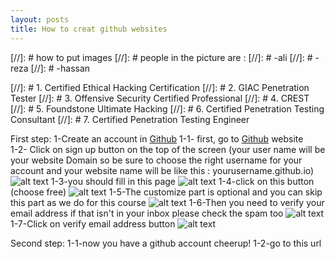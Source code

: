 ```yaml
---
layout: posts
title: How to creat github websites 
---
```

[//]: # how to put images
[//]: # people in the picture are :
[//]: # -ali
[//]: # -reza
[//]: # -hassan

[//]: # 1. Certified Ethical Hacking Certification
[//]: # 2. GIAC Penetration Tester
[//]: # 3. Offensive Security Certified Professional
[//]: # 4. CREST
[//]: # 5. Foundstone Ultimate Hacking
[//]: # 6. Certified Penetration Testing Consultant
[//]: # 7. Certified Penetration Testing Engineer

First step:
1-Create an account in [Github](https://github.com)
    1-1- first, go to [Github](https://github.com) website <br />
    1-2- Click on sign up button on the top of the screen (your user name will be your website Domain so be sure to choose the right username for your account and your website name will be like this : yourusername.github.io) <br />
    ![alt text](https://github.com/mahdi-javid/mahdi-javid.github.io/blob/master/assets/images/Capture.PNG?raw=true "Sign up bottom")
    1-3-you should fill in this page
    ![alt text](https://github.com/mahdi-javid/mahdi-javid.github.io/blob/master/assets/images/Capture1.PNG?raw=true "sign up form")
    1-4-click on this button (choose free)
    ![alt text](https://github.com/mahdi-javid/mahdi-javid.github.ioblob/master/assets/images/Capture2.PNG?raw=true "plan")
    1-5-The customize part is optional and you can skip this part as we do for this course
    ![alt text](https://github.com/mahdi-javidmahdi-javid.github.ioblob/master/assets/images/Capture3.PNGraw=true "customize part")
    1-6-Then you need to verify your email address if that isn't in your inbox please check the spam too
    ![alt text](https://github.com/mahdi-javidmahdi-javid.github.ioblob/master/assets/images/Capture4.PNGraw=true "verifying email1")
    1-7-Click on verify email address button
    ![alt text](https://github.com/mahdi-javidmahdi-javid.github.ioblob/master/assets/images/Capture5.PNGraw=true "verifying email2")

Second step:
    1-1-now you have a github account cheerup!
    1-2-go to this url

